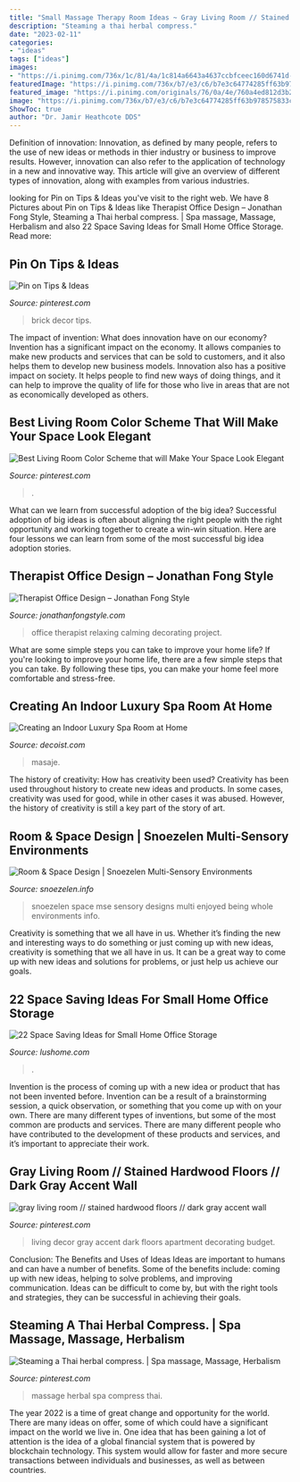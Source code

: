 ```yaml
---
title: "Small Massage Therapy Room Ideas ~ Gray Living Room // Stained Hardwood Floors // Dark Gray Accent Wall"
description: "Steaming a thai herbal compress."
date: "2023-02-11"
categories:
- "ideas"
tags: ["ideas"]
images:
- "https://i.pinimg.com/736x/1c/81/4a/1c814a6643a4637ccbfceec160d6741d--brick-wall-decor--year.jpg"
featuredImage: "https://i.pinimg.com/736x/b7/e3/c6/b7e3c64774285ff63b978575833c2d29.jpg"
featured_image: "https://i.pinimg.com/originals/76/0a/4e/760a4ed812d3b24fad2a1cff3e029eb5.jpg"
image: "https://i.pinimg.com/736x/b7/e3/c6/b7e3c64774285ff63b978575833c2d29.jpg"
ShowToc: true
author: "Dr. Jamir Heathcote DDS"
---
```



Definition of innovation:
Innovation, as defined by many people, refers to the use of new ideas or methods in thier industry or business to improve results. However, innovation can also refer to the application of technology in a new and innovative way. This article will give an overview of different types of innovation, along with examples from various industries.

	

		
looking for Pin on Tips &amp; Ideas you've visit to the right web. We have 8 Pictures about Pin on Tips &amp; Ideas like Therapist Office Design – Jonathan Fong Style, Steaming a Thai herbal compress. | Spa massage, Massage, Herbalism and also 22 Space Saving Ideas for Small Home Office Storage. Read more:
		
    
## Pin On Tips &amp; Ideas

<img loading=lazy src="https://i.pinimg.com/736x/1c/81/4a/1c814a6643a4637ccbfceec160d6741d--brick-wall-decor--year.jpg" onerror="this.onerror=null;this.src='https://tse4.mm.bing.net/th?id=OIP.TuUqPXz7oo7Z1WaFXJUmbAHaK-&amp;pid=15.1';" alt="Pin on Tips &amp; Ideas">

_Source: pinterest.com_

>brick decor tips. 

	

The impact of invention: What does innovation have on our economy?
Invention has a significant impact on the economy. It allows companies to make new products and services that can be sold to customers, and it also helps them to develop new business models. Innovation also has a positive impact on society. It helps people to find new ways of doing things, and it can help to improve the quality of life for those who live in areas that are not as economically developed as others.

    
## Best Living Room Color Scheme That Will Make Your Space Look Elegant

<img loading=lazy src="https://i.pinimg.com/736x/24/1b/6b/241b6bdce63ed9b824c2ba6479a9245d.jpg" onerror="this.onerror=null;this.src='https://tse1.mm.bing.net/th?id=OIP.HLYWdzwF69ms2X24d4I23wHaM6&amp;pid=15.1';" alt="Best Living Room Color Scheme that will Make Your Space Look Elegant">

_Source: pinterest.com_

>. 

	

What can we learn from successful adoption of the big idea?
Successful adoption of big ideas is often about aligning the right people with the right opportunity and working together to create a win-win situation. Here are four lessons we can learn from some of the most successful big idea adoption stories.

    
## Therapist Office Design – Jonathan Fong Style

<img loading=lazy src="http://www.jonathanfongstyle.com/wp-content/uploads/2012/09/dupont6-632x400.jpg" onerror="this.onerror=null;this.src='https://tse3.mm.bing.net/th?id=OIP.BW9Tw4jolovuL2vOr-WYwQHaEs&amp;pid=15.1';" alt="Therapist Office Design – Jonathan Fong Style">

_Source: jonathanfongstyle.com_

>office therapist relaxing calming decorating project. 

	

What are some simple steps you can take to improve your home life?
If you're looking to improve your home life, there are a few simple steps that you can take. By following these tips, you can make your home feel more comfortable and stress-free.

    
## Creating An Indoor Luxury Spa Room At Home

<img loading=lazy src="https://cdn.decoist.com/wp-content/uploads/2012/12/indoor-spa-with-massage-table.jpg" onerror="this.onerror=null;this.src='https://tse3.mm.bing.net/th?id=OIP.CWqNhF89-mnRCbOO7JmPuwHaE8&amp;pid=15.1';" alt="Creating an Indoor Luxury Spa Room at Home">

_Source: decoist.com_

>masaje. 

	

The history of creativity: How has creativity been used?
Creativity has been used throughout history to create new ideas and products. In some cases, creativity was used for good, while in other cases it was abused. However, the history of creativity is still a key part of the story of art.

    
## Room &amp; Space Design | Snoezelen Multi-Sensory Environments

<img loading=lazy src="https://www.snoezelen.info/wp-content/uploads/2016/02/Whole-room.gif" onerror="this.onerror=null;this.src='https://tse1.mm.bing.net/th?id=OIP.bfk0Vh43MSlHCzo8jiCoVAHaE7&amp;pid=15.1';" alt="Room &amp; Space Design | Snoezelen Multi-Sensory Environments">

_Source: snoezelen.info_

>snoezelen space mse sensory designs multi enjoyed being whole environments info. 

	

Creativity is something that we all have in us. Whether it’s finding the new and interesting ways to do something or just coming up with new ideas, creativity is something that we all have in us. It can be a great way to come up with new ideas and solutions for problems, or just help us achieve our goals.

    
## 22 Space Saving Ideas For Small Home Office Storage

<img loading=lazy src="https://www.lushome.com/wp-content/uploads/2015/07/small-home-office-storage-ideas-7.jpg" onerror="this.onerror=null;this.src='https://tse4.mm.bing.net/th?id=OIP.8OJ31quQtMlyiX6IZAyErQHaKI&amp;pid=15.1';" alt="22 Space Saving Ideas for Small Home Office Storage">

_Source: lushome.com_

>. 

	

Invention is the process of coming up with a new idea or product that has not been invented before. Invention can be a result of a brainstorming session, a quick observation, or something that you come up with on your own. There are many different types of inventions, but some of the most common are products and services. There are many different people who have contributed to the development of these products and services, and it’s important to appreciate their work.

    
## Gray Living Room // Stained Hardwood Floors // Dark Gray Accent Wall

<img loading=lazy src="https://i.pinimg.com/736x/b7/e3/c6/b7e3c64774285ff63b978575833c2d29.jpg" onerror="this.onerror=null;this.src='https://tse2.mm.bing.net/th?id=OIP.2eiPgykm90mlDy94cgLKTgHaJG&amp;pid=15.1';" alt="gray living room // stained hardwood floors // dark gray accent wall">

_Source: pinterest.com_

>living decor gray accent dark floors apartment decorating budget. 

	

Conclusion: The Benefits and Uses of Ideas
Ideas are important to humans and can have a number of benefits. Some of the benefits include: coming up with new ideas, helping to solve problems, and improving communication. Ideas can be difficult to come by, but with the right tools and strategies, they can be successful in achieving their goals.

    
## Steaming A Thai Herbal Compress. | Spa Massage, Massage, Herbalism

<img loading=lazy src="https://i.pinimg.com/originals/76/0a/4e/760a4ed812d3b24fad2a1cff3e029eb5.jpg" onerror="this.onerror=null;this.src='https://tse3.mm.bing.net/th?id=OIP.BTwLxqYIG3Sxhu56Cn4g8wHaLG&amp;pid=15.1';" alt="Steaming a Thai herbal compress. | Spa massage, Massage, Herbalism">

_Source: pinterest.com_

>massage herbal spa compress thai. 

	

The year 2022 is a time of great change and opportunity for the world. There are many ideas on offer, some of which could have a significant impact on the world we live in. One idea that has been gaining a lot of attention is the idea of a global financial system that is powered by blockchain technology. This system would allow for faster and more secure transactions between individuals and businesses, as well as between countries.

